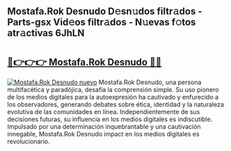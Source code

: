 ## Mostafa.Rok Desnudo D𝚎sn𝚞dos filtr𝚊dos - Parts-gsx Vid𝚎os filtr𝚊dos - N𝚞evas f𝚘tos atr𝚊ctivas 6JhLN

# <h2><a href="http://mb8itq.tromn.icu/?c=Mostafa.Rok+Desnudo">🔗👉👉👉 Mostafa.Rok Desnudo 🔗🔗</a></h2>

[![Mostafa.Rok Desnudo nuevo](https://i.imgur.com/pEAQMta.gif)](http://mb8itq.tromn.icu/?c=Mostafa.Rok+Desnudo)
Mostafa.Rok Desnudo, una persona multifacética y paradójica, desafía la comprensión simple. Su uso pionero de los medios digitales para la autoexpresión ha cautivado y enfurecido a los observadores, generando debates sobre ética, identidad y la naturaleza evolutiva de las comunidades en línea. Independientemente de sus decisiones futuras, su influencia en los medios digitales es indiscutible. Impulsado por una determinación inquebrantable y una cautivación innegable, Mostafa.Rok Desnudo impact en los medios digitales es revolucionario.
